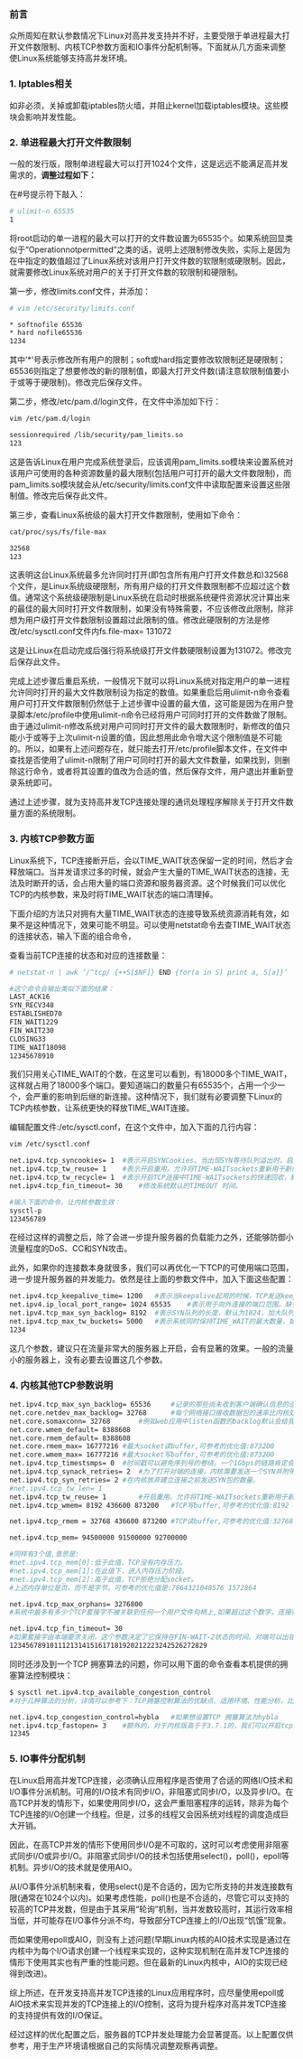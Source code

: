 ### 前言

众所周知在默认参数情况下Linux对高并发支持并不好，主要受限于单进程最大打开文件数限制、内核TCP参数方面和IO事件分配机制等。下面就从几方面来调整使Linux系统能够支持高并发环境。

### 1. Iptables相关

如非必须，关掉或卸载iptables防火墙，并阻止kernel加载iptables模块。这些模块会影响并发性能。

### 2. 单进程最大打开文件数限制

一般的发行版，限制单进程最大可以打开1024个文件，这是远远不能满足高并发需求的，**调整过程如下：**

在#号提示符下敲入：

```bash
# ulimit–n 65535
1
```

将root启动的单一进程的最大可以打开的文件数设置为65535个。如果系统回显类似于“Operationnotpermitted”之类的话，说明上述限制修改失败，实际上是因为在中指定的数值超过了Linux系统对该用户打开文件数的软限制或硬限制。因此，就需要修改Linux系统对用户的关于打开文件数的软限制和硬限制。

第一步，修改limits.conf文件，并添加：

```bash
# vim /etc/security/limits.conf

* softnofile 65536
* hard nofile65536
1234
```

其中’*'号表示修改所有用户的限制；soft或hard指定要修改软限制还是硬限制；65536则指定了想要修改的新的限制值，即最大打开文件数(请注意软限制值要小于或等于硬限制)。修改完后保存文件。

第二步，修改/etc/pam.d/login文件，在文件中添加如下行：

```bash
vim /etc/pam.d/login

sessionrequired /lib/security/pam_limits.so
123
```

这是告诉Linux在用户完成系统登录后，应该调用pam_limits.so模块来设置系统对该用户可使用的各种资源数量的最大限制(包括用户可打开的最大文件数限制)，而pam_limits.so模块就会从/etc/security/limits.conf文件中读取配置来设置这些限制值。修改完后保存此文件。

第三步，查看Linux系统级的最大打开文件数限制，使用如下命令：

```bash
cat/proc/sys/fs/file-max

32568
123
```

这表明这台Linux系统最多允许同时打开(即包含所有用户打开文件数总和)32568个文件，是Linux系统级硬限制，所有用户级的打开文件数限制都不应超过这个数值。通常这个系统级硬限制是Linux系统在启动时根据系统硬件资源状况计算出来的最佳的最大同时打开文件数限制，如果没有特殊需要，不应该修改此限制，除非想为用户级打开文件数限制设置超过此限制的值。修改此硬限制的方法是修改/etc/sysctl.conf文件内fs.file-max= 131072

这是让Linux在启动完成后强行将系统级打开文件数硬限制设置为131072。修改完后保存此文件。

完成上述步骤后重启系统，一般情况下就可以将Linux系统对指定用户的单一进程允许同时打开的最大文件数限制设为指定的数值。如果重启后用ulimit-n命令查看用户可打开文件数限制仍然低于上述步骤中设置的最大值，这可能是因为在用户登录脚本/etc/profile中使用ulimit-n命令已经将用户可同时打开的文件数做了限制。由于通过ulimit-n修改系统对用户可同时打开文件的最大数限制时，新修改的值只能小于或等于上次ulimit-n设置的值，因此想用此命令增大这个限制值是不可能的。所以，如果有上述问题存在，就只能去打开/etc/profile脚本文件，在文件中查找是否使用了ulimit-n限制了用户可同时打开的最大文件数量，如果找到，则删除这行命令，或者将其设置的值改为合适的值，然后保存文件，用户退出并重新登录系统即可。

通过上述步骤，就为支持高并发TCP连接处理的通讯处理程序解除关于打开文件数量方面的系统限制。

### 3. 内核TCP参数方面

Linux系统下，TCP连接断开后，会以TIME_WAIT状态保留一定的时间，然后才会释放端口。当并发请求过多的时候，就会产生大量的TIME_WAIT状态的连接，无法及时断开的话，会占用大量的端口资源和服务器资源。这个时候我们可以优化TCP的内核参数，来及时将TIME_WAIT状态的端口清理掉。

下面介绍的方法只对拥有大量TIME_WAIT状态的连接导致系统资源消耗有效，如果不是这种情况下，效果可能不明显。可以使用netstat命令去查TIME_WAIT状态的连接状态，输入下面的组合命令，

查看当前TCP连接的状态和对应的连接数量：

```bash
# netstat-n | awk ‘/^tcp/ {++S[$NF]} END {for(a in S) print a, S[a]}’

#这个命令会输出类似下面的结果：
LAST_ACK16
SYN_RECV348
ESTABLISHED70
FIN_WAIT1229
FIN_WAIT230
CLOSING33
TIME_WAIT18098
12345678910
```

我们只用关心TIME_WAIT的个数，在这里可以看到，有18000多个TIME_WAIT，这样就占用了18000多个端口。要知道端口的数量只有65535个，占用一个少一个，会严重的影响到后继的新连接。这种情况下，我们就有必要调整下Linux的TCP内核参数，让系统更快的释放TIME_WAIT连接。

编辑配置文件:/etc/sysctl.conf，在这个文件中，加入下面的几行内容：

```bash
vim /etc/sysctl.conf

net.ipv4.tcp_syncookies= 1	#表示开启SYNCookies。当出现SYN等待队列溢出时，启用cookies来处理，可防范少量SYN攻击，默认为0，表示关闭；
net.ipv4.tcp_tw_reuse= 1	#表示开启重用。允许将TIME-WAITsockets重新用于新的TCP连接，默认为0，表示关闭；
net.ipv4.tcp_tw_recycle= 1	#表示开启TCP连接中TIME-WAITsockets的快速回收，默认为0，表示关闭；
net.ipv4.tcp_fin_timeout= 30	#修改系統默认的TIMEOUT 时间。

#输入下面的命令，让内核参数生效：
sysctl-p
123456789
```

在经过这样的调整之后，除了会进一步提升服务器的负载能力之外，还能够防御小流量程度的DoS、CC和SYN攻击。

此外，如果你的连接数本身就很多，我们可以再优化一下TCP的可使用端口范围，进一步提升服务器的并发能力。依然是往上面的参数文件中，加入下面这些配置：

```bash
net.ipv4.tcp_keepalive_time= 1200	#表示当keepalive起用的时候，TCP发送keepalive消息的频度。缺省是2小时，改为20分钟。
net.ipv4.ip_local_port_range= 1024 65535	#表示用于向外连接的端口范围。缺省情况下很小，改为1024到65535。
net.ipv4.tcp_max_syn_backlog= 8192	#表示SYN队列的长度，默认为1024，加大队列长度为8192，可以容纳更多等待连接的网络连接数。
net.ipv4.tcp_max_tw_buckets= 5000	#表示系统同时保持TIME_WAIT的最大数量，如果超过这个数字，TIME_WAIT将立刻被清除并打印警告信息。默认为180000，改为5000。此项参数可以控制TIME_WAIT的最大数量，只要超出了。
1234
```

这几个参数，建议只在流量非常大的服务器上开启，会有显著的效果。一般的流量小的服务器上，没有必要去设置这几个参数。

### 4. 内核其他TCP参数说明

```bash
net.ipv4.tcp_max_syn_backlog= 65536		#记录的那些尚未收到客户端确认信息的连接请求的最大值。对于有128M内存的系统而言，缺省值是1024，小内存的系统则是128。
net.core.netdev_max_backlog= 32768		#每个网络接口接收数据包的速率比内核处理这些包的速率快时，允许送到队列的数据包的最大数目。
net.core.somaxconn= 32768		#例如web应用中listen函数的backlog默认会给我们内核参数的net.core.somaxconn限制到128，而nginx定义的NGX_LISTEN_BACKLOG默认为511，所以有必要调整这个值。
net.core.wmem_default= 8388608
net.core.rmem_default= 8388608
net.core.rmem_max= 16777216 #最大socket读buffer,可参考的优化值:873200
net.core.wmem_max= 16777216 #最大socket写buffer,可参考的优化值:873200
net.ipv4.tcp_timestsmps= 0	#时间戳可以避免序列号的卷绕。一个1Gbps的链路肯定会遇到以前用过的序列号。时间戳能够让内核接受这种“异常”的数据包。这里需要将其关掉。
net.ipv4.tcp_synack_retries= 2	#为了打开对端的连接，内核需要发送一个SYN并附带一个回应前面一个SYN的ACK。也就是所谓三次握手中的第二次握手。这个设置决定了内核放弃连接之前发送SYN+ACK包的数量。
net.ipv4.tcp_syn_retries= 2	#在内核放弃建立连接之前发送SYN包的数量。
#net.ipv4.tcp_tw_len= 1
net.ipv4.tcp_tw_reuse= 1		#开启重用。允许将TIME-WAITsockets重新用于新的TCP连接。
net.ipv4.tcp_wmem= 8192 436600 873200	#TCP写buffer,可参考的优化值:8192 436600 873200

net.ipv4.tcp_rmem = 32768 436600 873200	#TCP读buffer,可参考的优化值:32768 436600 873200

net.ipv4.tcp_mem= 94500000 91500000 92700000

#同样有3个值,意思是:
#net.ipv4.tcp_mem[0]:低于此值，TCP没有内存压力。
#net.ipv4.tcp_mem[1]:在此值下，进入内存压力阶段。
#net.ipv4.tcp_mem[2]:高于此值，TCP拒绝分配socket。
#上述内存单位是页，而不是字节。可参考的优化值是:7864321048576 1572864

net.ipv4.tcp_max_orphans= 3276800
#系统中最多有多少个TCP套接字不被关联到任何一个用户文件句柄上,如果超过这个数字，连接将即刻被复位并打印出警告信息,这个限制仅仅是为了防止简单的DoS攻击，不能过分依靠它或者人为地减小这个值，更应该增加这个值(如果增加了内存之后)。

net.ipv4.tcp_fin_timeout= 30
#如果套接字由本端要求关闭，这个参数决定了它保持在FIN-WAIT-2状态的时间。对端可以出错并永远不关闭连接，甚至意外当机。缺省值是60秒。2.2 内核的通常值是180秒，你可以按这个设置，但要记住的是，即使你的机器是一个轻载的WEB服务器，也有因为大量的死套接字而内存溢出的风险，FIN-WAIT-2的危险性比FIN-WAIT-1要小，因为它最多只能吃掉1.5K内存，但是它们的生存期长些。
1234567891011121314151617181920212223242526272829
```

同时还涉及到一个TCP 拥塞算法的问题，你可以用下面的命令查看本机提供的拥塞算法控制模块：

```bash
$ sysctl net.ipv4.tcp_available_congestion_control
#对于几种算法的分析，详情可以参考下：TCP拥塞控制算法的优缺点、适用环境、性能分析，比如高延时可以试用hybla，中等延时可以试用htcp算法等。

net.ipv4.tcp_congestion_control=hybla	#如果想设置TCP 拥塞算法为hybla
net.ipv4.tcp_fastopen= 3	#额外的，对于内核版高于于3.7.1的，我们可以开启tcp_fastopen
12345
```

### 5. IO事件分配机制

在Linux启用高并发TCP连接，必须确认应用程序是否使用了合适的网络I/O技术和I/O事件分派机制。可用的I/O技术有同步I/O，非阻塞式同步I/O，以及异步I/O。在高TCP并发的情形下，如果使用同步I/O，这会严重阻塞程序的运转，除非为每个TCP连接的I/O创建一个线程。但是，过多的线程又会因系统对线程的调度造成巨大开销。

因此，在高TCP并发的情形下使用同步I/O是不可取的，这时可以考虑使用非阻塞式同步I/O或异步I/O。非阻塞式同步I/O的技术包括使用select()，poll()，epoll等机制。异步I/O的技术就是使用AIO。

从I/O事件分派机制来看，使用select()是不合适的，因为它所支持的并发连接数有限(通常在1024个以内)。如果考虑性能，poll()也是不合适的，尽管它可以支持的较高的TCP并发数，但是由于其采用“轮询”机制，当并发数较高时，其运行效率相当低，并可能存在I/O事件分派不均，导致部分TCP连接上的I/O出现“饥饿”现象。

而如果使用epoll或AIO，则没有上述问题(早期Linux内核的AIO技术实现是通过在内核中为每个I/O请求创建一个线程来实现的，这种实现机制在高并发TCP连接的情形下使用其实也有严重的性能问题。但在最新的Linux内核中，AIO的实现已经得到改进)。

综上所述，在开发支持高并发TCP连接的Linux应用程序时，应尽量使用epoll或AIO技术来实现并发的TCP连接上的I/O控制，这将为提升程序对高并发TCP连接的支持提供有效的I/O保证。

经过这样的优化配置之后，服务器的TCP并发处理能力会显著提高。以上配置仅供参考，用于生产环境请根据自己的实际情况调整观察再调整。